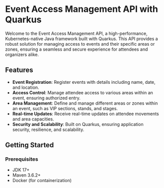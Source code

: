 # Event Access Management API with Quarkus

Welcome to the Event Access Management API, a high-performance, Kubernetes-native Java framework built with Quarkus. This API provides a robust solution for managing access to events and their specific areas or zones, ensuring a seamless and secure experience for attendees and organizers alike.

## Features

- **Event Registration**: Register events with details including name, date, and location.
- **Access Control**: Manage attendee access to various areas within an event, ensuring authorized entry.
- **Area Management**: Define and manage different areas or zones within an event, such as VIP sections, stands, and stages.
- **Real-time Updates**: Receive real-time updates on attendee movements and area capacities.
- **Security and Scalability**: Built on Quarkus, ensuring application security, resilience, and scalability.

## Getting Started

### Prerequisites

- JDK 17+
- Maven 3.6.2+
- Docker (for containerization)
